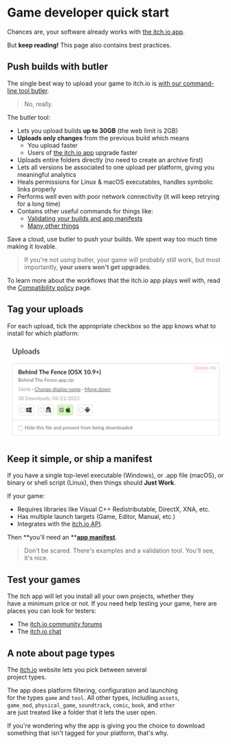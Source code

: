 # Game developer quick start

Chances are, your software already works with [the itch.io app](https://itch.io/app).

But **keep reading!** This page also contains best practices.

## Push builds with butler

The single best way to upload your game to itch.io is [with our command-line tool butler](https://itch.io/docs/butler).

> No, really.

The butler tool:

* Lets you upload builds **up to 30GB** \(the web limit is 2GB\)
* **Uploads only changes** from the previous build which means
  * You upload faster
  * Users of [the itch.io app](https://itch.io/app) upgrade faster
* Uploads entire folders directly \(no need to create an archive first\)
* Lets all versions be associated to one upload per platform, giving you meaningful analytics
* Heals permissions for Linux & macOS executables, handles symbolic links properly
* Performs well even with poor network connectivity \(it will keep retrying for a long time\)
* Contains other useful commands for things like:
  * [Validating your builds and app manifests](/integrating/manifest/validating-your-manifest.md)
  * [Many other things](https://itch.io/docs/butler/utilities.html)

Save a cloud, use butler to push your builds. We spent way too much time making it lovable.

> If you're not using butler, your game will probably still work, but most importantly, **your users won't get upgrades**.

To learn more about the workflows that the itch.io app plays well with, read the [Compatibility policy](/integrating/compatibility-policy.md) page.

## Tag your uploads

For each upload, tick the appropriate checkbox so the app knows what to install for which platform:

![](tags.png)

## Keep it simple, or ship a manifest

If you have a single top-level executable \(Windows\), or .app file \(macOS\), or binary or shell script \(Linux\), then things should **Just Work**.

If your game:

* Requires libraries like Visual C++ Redistributable, DirectX, XNA, etc.
* Has multiple launch targets \(Game, Editor, Manual, etc.\)
* Integrates with the [itch.io API](https://itch.io/docs/api/overview).

Then **you'll need an **[**app manifest**](/integrating/manifest.md).

> Don't be scared. There's examples and a validation tool. You'll see, it's nice.

## Test your games

The itch app will let you install all your own projects, whether they  
have a minimum price or not. If you need help testing your game, here are  
places you can look for testers:

* The [itch.io community forums](https://itch.io/community)
* The [itch.io chat](https://itch.io/chat)

## A note about page types

The [itch.io](https://itch.io) website lets you pick between several  
project types.

The app does platform filtering, configuration and launching  
for the types `game` and `tool`. All other types, including `assets`,  
`game_mod`, `physical_game`, `soundtrack`, `comic`, `book`, and `other`  
are just treated like a folder that it lets the user open.

If you're wondering why the app is giving you the choice to download  
something that isn't tagged for your platform, that's why.

